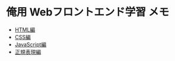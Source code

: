 # 俺用 Webフロントエンド学習 メモ


* [HTML編](./src/html.md)
* [CSS編](./src/css.md)
* [JavaScript編](./src/javascript.md)
* [正規表現編](src/regex.md)
<!-- * [React編](./react.md) -->
